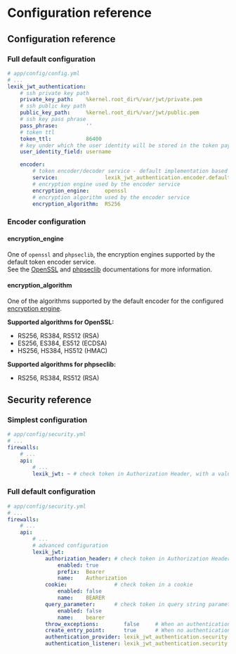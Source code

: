 Configuration reference
=======================

Configuration reference
------------------------

### Full default configuration

``` yaml
# app/config/config.yml
# ...
lexik_jwt_authentication:
    # ssh private key path
    private_key_path:    %kernel.root_dir%/var/jwt/private.pem     
    # ssh public key path
    public_key_path:     %kernel.root_dir%/var/jwt/public.pem
    # ssh key pass phrase
    pass_phrase:         ''
    # token ttl
    token_ttl:           86400
    # key under which the user identity will be stored in the token payload
    user_identity_field: username

    encoder:
        # token encoder/decoder service - default implementation based on the namshi/jose library
        service:               lexik_jwt_authentication.encoder.default
        # encryption engine used by the encoder service
        encryption_engine:     openssl
        # encryption algorithm used by the encoder service
        encryption_algorithm:  RS256                                  
```

### Encoder configuration

#### encryption_engine

One of `openssl` and `phpseclib`, the encryption engines supported by the default token encoder service.  
See the [OpenSSL](https://github.com/openssl/openssl) and [phpseclib](https://github.com/phpseclib/phpseclib) documentations for more information.

#### encryption_algorithm

One of the algorithms supported by the default encoder for the configured [encryption engine](#encryption_engine).

__Supported algorithms for OpenSSL:__
- RS256, RS384, RS512 (RSA)
- ES256, ES384, ES512 (ECDSA)
- HS256, HS384, HS512 (HMAC)

__Supported algorithms for phpseclib:__
- RS256, RS384, RS512 (RSA)

Security reference
-------------------

### Simplest configuration

``` yaml
# app/config/security.yml
# ...
firewalls:
    # ...
    api:
        # ...
        lexik_jwt: ~ # check token in Authorization Header, with a value prefix of 'Bearer'
```

### Full default configuration

``` yaml
# app/config/security.yml
# ...
firewalls:
    # ...
    api:
        # ...
        # advanced configuration
        lexik_jwt:
            authorization_header: # check token in Authorization Header
                enabled: true
                prefix:  Bearer
                name:    Authorization
            cookie:               # check token in a cookie
                enabled: false
                name:    BEARER
            query_parameter:      # check token in query string parameter
                enabled: false
                name:    bearer
            throw_exceptions:        false     # When an authentication failure occurs, return a 401 response immediately
            create_entry_point:      true      # When no authentication details are provided, create a default entry point that returns a 401 response
            authentication_provider: lexik_jwt_authentication.security.authentication.provider
            authentication_listener: lexik_jwt_authentication.security.authentication.listener
```
